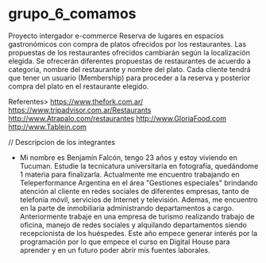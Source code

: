 # grupo_6_comamos
Proyecto intergador e-commerce
Reserva de lugares en espacios gastronómicos con compra de platos ofrecidos por los restaurantes. 
Las propuestas de los restaurantes ofrecidos cambiarán según la localización elegida.
Se ofrecerán diferentes propuestas de restaurantes de acuerdo a categoría, nombre del restaurante y nombre del plato.
Cada cliente tendrá que tener un usuario (Membership) para proceder a la reserva y posterior compra del plato en el restaurante elegido.

Referentes>
https://www.thefork.com.ar/
https://www.tripadvisor.com.ar/Restaurants
http://www.Atrapalo.com/restaurantes
http://www.GloriaFood.com
http://www.Tablein.com


// Descripcion de los integrantes

- Mi nombre es Benjamín Falcón, tengo 23 años y estoy viviendo en Tucuman. Estudie la tecnicatura universitaria en fotografía, quedándome 1 materia para finalizarla. Actualmente me encuentro trabajando en Teleperformance Argentina en el área "Gestiones especiales" brindando atención al cliente en redes sociales de diferentes empresas, tanto de telefonía móvil, servicios de Internet y televisión. Ademas, me encuentro en la parte de inmobiliaria administrando departamentos a cargo. Anteriormente trabaje en una empresa de turismo realizando trabajo de oficina, manejo de redes sociales y alquilando departamentos siendo recepcionista de los huéspedes. Este año empece generar interés por la programación por lo que empece el curso en Digital House para aprender y en un futuro poder abrir mis fuentes laborales.
